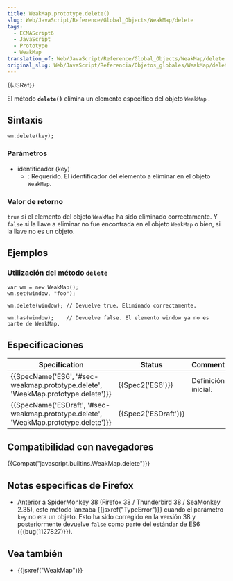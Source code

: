 ```yaml
---
title: WeakMap.prototype.delete()
slug: Web/JavaScript/Reference/Global_Objects/WeakMap/delete
tags:
  - ECMAScript6
  - JavaScript
  - Prototype
  - WeakMap
translation_of: Web/JavaScript/Reference/Global_Objects/WeakMap/delete
original_slug: Web/JavaScript/Referencia/Objetos_globales/WeakMap/delete
---
```

{{JSRef}}

El método **`delete()`** elimina un elemento específico del objeto `WeakMap` .

## Sintaxis

```
wm.delete(key);
```

### Parámetros

- identificador (key)
  - : Requerido. El identificador del elemento a eliminar en el objeto `WeakMap`.

### Valor de retorno

`true` si el elemento del objeto `WeakMap` ha sido eliminado correctamente. Y `false` si la llave a eliminar no fue encontrada en el objeto `WeakMap` o bien, si la llave no es un objeto.

## Ejemplos

### Utilización del método `delete`

```
var wm = new WeakMap();
wm.set(window, "foo");

wm.delete(window); // Devuelve true. Eliminado correctamente.

wm.has(window);    // Devuelve false. El elemento window ya no es parte de WeakMap.
```

## Especificaciones

| Specification                                                                                                    | Status                       | Comment             |
| ---------------------------------------------------------------------------------------------------------------- | ---------------------------- | ------------------- |
| {{SpecName('ES6', '#sec-weakmap.prototype.delete', 'WeakMap.prototype.delete')}}     | {{Spec2('ES6')}}         | Definición inicial. |
| {{SpecName('ESDraft', '#sec-weakmap.prototype.delete', 'WeakMap.prototype.delete')}} | {{Spec2('ESDraft')}} |                     |

## Compatibilidad con navegadores

{{Compat("javascript.builtins.WeakMap.delete")}}

## Notas especificas de Firefox

- Anterior a SpiderMonkey 38 (Firefox 38 / Thunderbird 38 / SeaMonkey 2.35), este método lanzaba {{jsxref("TypeError")}} cuando el parámetro `key` no era un objeto. Esto ha sido corregido en la versión 38 y posteriormente devuelve `false` como parte del estándar de ES6 ({{bug(1127827)}}).

## Vea también

- {{jsxref("WeakMap")}}
